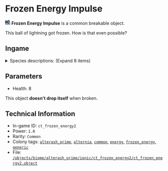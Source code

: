 # Frozen Energy Impulse

<img src="https://raw.githubusercontent.com/Ceterai/Enternia/main/objects/biome/alterash_prime/ionic/ct_frozen_energy2/icon.png" alt="Frozen Energy Impulse icon" loading="lazy" height="16px" width="auto" /> **Frozen Energy Impulse** is a common breakable object.

This ball of lightning got frozen. How is that even possible?

## Ingame

<details markdown="1"><summary>Species descriptions: (Expand 8 items)</summary>

- Alta: A frozen plasma charge. A lot of these can form in cold ionic environments.
- Apex: Crystals are quite beautiful.
- Avian: A bunch of shiny crystals.
- Floran: Shiny, pointy rocksss.
- Glitch: Impatient. Crystals are unpleasant when underfoot.
- Human: Ooh, pretty.
- Hylotl: This crystal reminds me of frozen coral.
- Novakid: A sparklin' crystal.

</details>

## Parameters

- Health: 8

This object **doesn't drop itself** when broken.

## Technical Information

- In-game ID: `ct_frozen_energy2`
- Power: `1.0`
- Rarity: `Common`
- Colony tags: [`alterash_prime`](https://ceterai.github.io/MyEnternia/Wiki/Tags/AlterashPrime), [`alternia`](https://ceterai.github.io/MyEnternia/Wiki/Tags/Alternia), [`common`](https://ceterai.github.io/MyEnternia/Wiki/Tags/Common), [`energy`](https://ceterai.github.io/MyEnternia/Wiki/Tags/Energy), [`frozen_energy`](https://ceterai.github.io/MyEnternia/Wiki/Tags/FrozenEnergy), [`generic`](https://ceterai.github.io/MyEnternia/Wiki/Tags/Generic)
- File: [`/objects/biome/alterash_prime/ionic/ct_frozen_energy2/ct_frozen_energy2.object`](https://github.com/Ceterai/Enternia/blob/main/objects/biome/alterash_prime/ionic/ct_frozen_energy2/ct_frozen_energy2.object)

